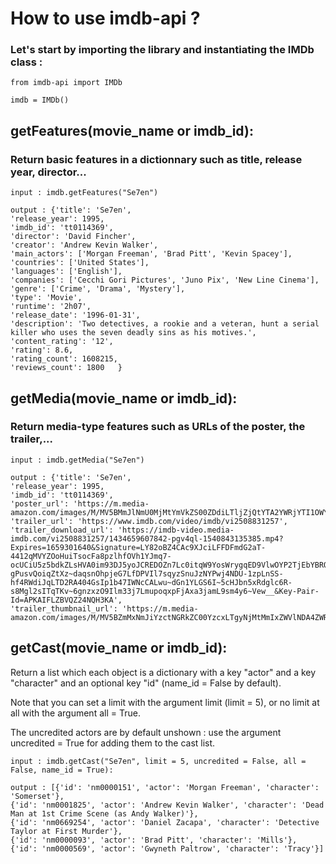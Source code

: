 # How to use imdb-api ?
### Let's start by importing the library and instantiating the IMDb class :
	from imdb-api import IMDb
	
	imdb = IMDb()

## getFeatures(movie_name or imdb_id):
### Return basic features in a dictionnary such as title, release year, director...

	input : imdb.getFeatures("Se7en")
	
	output : {'title': 'Se7en',
	'release_year': 1995,
	'imdb_id': 'tt0114369',
	'director': 'David Fincher',
	'creator': 'Andrew Kevin Walker',
	'main_actors': ['Morgan Freeman', 'Brad Pitt', 'Kevin Spacey'], 
	'countries': ['United States'],
	'languages': ['English'],
	'companies': ['Cecchi Gori Pictures', 'Juno Pix', 'New Line Cinema'],
	'genre': ['Crime', 'Drama', 'Mystery'],
	'type': 'Movie',
	'runtime': '2h07',
	'release_date': '1996-01-31', 
	'description': 'Two detectives, a rookie and a veteran, hunt a serial killer who uses the seven deadly sins as his motives.', 
	'content_rating': '12',
	'rating': 8.6,
	'rating_count': 1608215,
	'reviews_count': 1800	}
	

## getMedia(movie_name or imdb_id):
### Return media-type features such as URLs of the poster, the trailer,...

	input : imdb.getMedia("Se7en")
	
	output : {'title': 'Se7en',
	'release_year': 1995,
	'imdb_id': 'tt0114369',
	'poster_url': 'https://m.media-amazon.com/images/M/MV5BMmJlNmU0MjMtYmVkZS00ZDdiLTljZjQtYTA2YWRjYTI1OWYxXkEyXkFqcGdeQXVyMTgxOTIzNzk@._V1_.jpg', 
	'trailer_url': 'https://www.imdb.com/video/imdb/vi2508831257',
	'trailer_download_url': 'https://imdb-video.media-imdb.com/vi2508831257/1434659607842-pgv4ql-1540843135385.mp4?Expires=1659301640&Signature=LY82oBZ4CAc9XJciLFFDFmdG2aT-4412qMVYZOoHuiTsocFa8pzlhfOVh1YJmq7-ocUCiU5z5bdkZLsHVA0im93DJ5yoJCREDOZn7Lc0itqW9YosWrygqED9VlwOYP2TjEbYBRQ~CgiQ4LBDESuhB856h4fWV349-gPusvQoiqZtXz~daqsnOhpjeG7LfDPVIl7sqyzSnuJzNYPwj4NDU-1zpLnSS-hf4RWdiJqLTD2RA404GsIp1b47IWNcCALwu~dGn1YLGS6I~5cHJbn5xRdglc6R-s8Mgl2sITqTKv~6gnzxzO9Ilm33j7LmupoqxpFjAxa3jamL9sm4y6~Vew__&Key-Pair-Id=APKAIFLZBVQZ24NQH3KA',
	'trailer_thumbnail_url': 'https://m.media-amazon.com/images/M/MV5BZmMxNmJiYzctNGRkZC00YzcxLTgyNjMtMmIxZWVlNDA4ZWRjXkEyXkFqcGdeQXRodW1ibmFpbC1pbml0aWFsaXplcg@@._V1_.jpg'}
	
## getCast(movie_name or imdb_id):
Return a list which each object is a dictionary with a key "actor" and a key "character" and an optional key "id" (name_id = False by default).

Note that you can set a limit with the argument limit (limit = 5), or no limit at all with the argument all = True.

The uncredited actors are by default unshown : use the argument uncredited = True for adding them to the cast list.

	input : imdb.getCast("Se7en", limit = 5, uncredited = False, all = False, name_id = True):
	
	output : [{'id': 'nm0000151', 'actor': 'Morgan Freeman', 'character': 'Somerset'}, 
	{'id': 'nm0001825', 'actor': 'Andrew Kevin Walker', 'character': 'Dead Man at 1st Crime Scene (as Andy Walker)'}, 
	{'id': 'nm0669254', 'actor': 'Daniel Zacapa', 'character': 'Detective Taylor at First Murder'}, 
	{'id': 'nm0000093', 'actor': 'Brad Pitt', 'character': 'Mills'}, 
	{'id': 'nm0000569', 'actor': 'Gwyneth Paltrow', 'character': 'Tracy'}]
	
	
